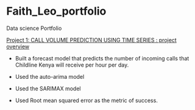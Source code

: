 # Faith_Leo_portfolio
Data science Portfolio

[Project 1: CALL VOLUME PREDICTION USING TIME SERIES : project overview](https://github.com/faithleo8/eagles-final-project)

- Built a forecast model that predicts the number of incoming calls that Childline Kenya will receive per hour   per day.

- Used the auto-arima model

- Used the SARIMAX model

- Used Root mean squared error as the metric of success.

